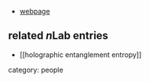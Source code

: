 
* [webpage](http://www2.yukawa.kyoto-u.ac.jp/~tadashi.takayanagi/eindex.html)

## related $n$Lab entries

* [[holographic entanglement entropy]]

category: people
